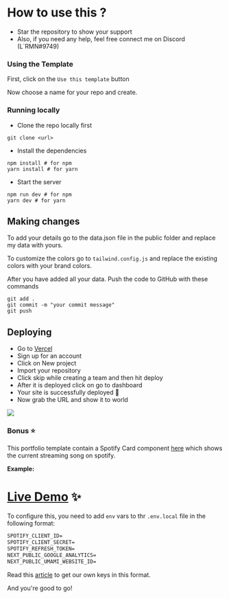 # How to use this ?

- Star the repository to show your support
- Also, if you need any help, feel free connect me on Discord (L`RMN#9749)

### Using the Template

First, click on the `Use this template` button


Now choose a name for your repo and create.


### Running locally

- Clone the repo locally first

```git
git clone <url>
```

- Install the dependencies

```
npm install # for npm
yarn install # for yarn
```

- Start the server

```
npm run dev # for npm
yarn dev # for yarn
```

## Making changes

To add your details go to the data.json file in the public folder and replace my data with yours.

To customize the colors go to `tailwind.config.js` and replace the existing colors with your brand colors.

After you have added all your data. Push the code to GitHub with these commands

```
git add .
git commit -m "your commit message"
git push
```

## Deploying

- Go to [Vercel](https://vercel.com/dashboard)
- Sign up for an account
- Click on New project
- Import your repository
- Click skip while creating a team and then hit deploy
- After it is deployed click on go to dashboard
- Your site is successfully deployed 🥳
- Now grab the URL and show it to world

![](./public/assests/docs/vercel.png)

### Bonus ⭐

This portfolio template contain a Spotify Card component [here](./pages/api/now-playing.ts) which shows the current streaming song on spotify.

**Example:**

# [Live Demo](https://is-a.fun) :sparkles: 

To configure this, you need to add `env` vars to thr `.env.local` file in the following format:

```txt
SPOTIFY_CLIENT_ID=
SPOTIFY_CLIENT_SECRET=
SPOTIFY_REFRESH_TOKEN=
NEXT_PUBLIC_GOOGLE_ANALYTICS=
NEXT_PUBLIC_UMAMI_WEBSITE_ID=
```

Read this [article](https://leerob.io/blog/spotify-api-nextjs) to get our own keys in this format.

And you're good to go!
